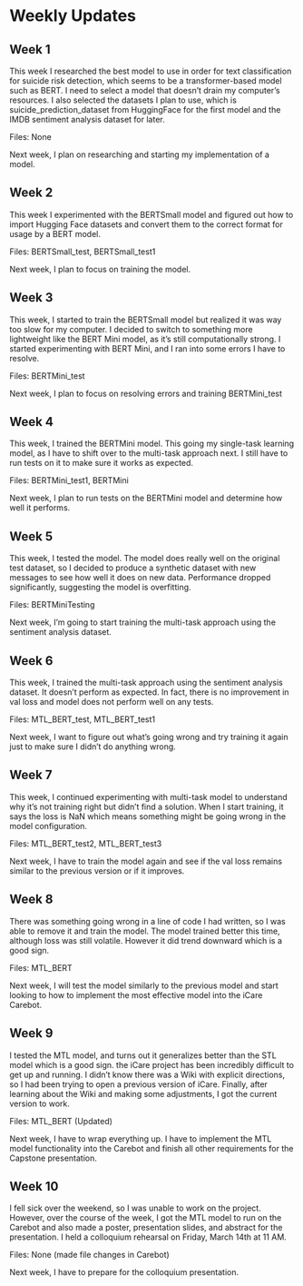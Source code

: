 # Weekly Updates
 ## Week 1
This week I researched the best model to use in order for text classification for suicide risk detection, which seems to be a transformer-based model such as BERT. I need to select a model that doesn’t drain my computer’s resources.
I also selected the datasets I plan to use, which is suicide_prediction_dataset from HuggingFace for the first model and the IMDB sentiment analysis dataset for later.

Files: None

Next week, I plan on researching and starting my implementation of a model.

 ## Week 2

This week I experimented with the BERTSmall model and figured out how to import Hugging Face datasets and convert them to the correct format for usage by a BERT model.

Files: BERTSmall_test, BERTSmall_test1

Next week, I plan to focus on training the model.

## Week 3

This week, I started to train the BERTSmall model but realized it was way too slow for my computer. I decided to switch to something more lightweight like the BERT Mini model, as it’s still computationally strong. I started experimenting with BERT Mini, and I ran into some errors I  have to resolve.

Files: BERTMini_test

Next week, I plan to focus on resolving errors and training BERTMini_test

## Week 4

This week, I trained the BERTMini model. This going my single-task learning model, as I have to shift over to the multi-task approach next. I still have to run tests on it to make sure it works as expected.

Files: BERTMini_test1, BERTMini

Next week, I plan to run tests on the BERTMini model and determine how well it performs.

## Week 5

This week, I tested the model. The model does really well on the original test dataset, so I decided to produce a synthetic dataset with new messages to see how well it does on new data. Performance dropped significantly, suggesting the model is overfitting.

Files: BERTMiniTesting

Next week, I’m going to start training the multi-task approach using the sentiment analysis dataset.

## Week 6

This week, I trained the multi-task approach using the sentiment analysis dataset. It doesn’t perform as expected. In fact, there is no improvement in val loss and model does not perform well on any tests.

Files: MTL_BERT_test, MTL_BERT_test1

Next week, I want to figure out what’s going wrong and try training it again just to make sure I didn’t do anything wrong.

## Week 7

This week, I continued experimenting with multi-task model to understand why it’s not training right but didn’t find a solution. When I start training, it says the loss is NaN which means something might be going wrong in the model configuration.

Files: MTL_BERT_test2, MTL_BERT_test3

Next week, I have to train the model again and see if the val loss remains similar to the previous version or if it improves.

## Week 8

There was something going wrong in a line of code I had written, so I was able to remove it and train the model. The model trained better this time, although loss was still volatile. However it did trend downward which is a good sign.

Files: MTL_BERT

Next week, I will test the model similarly to the previous model and start looking to how to implement the most effective model into the iCare Carebot.

## Week 9

I tested the MTL model, and turns out it generalizes better than the STL model which is a good sign. the iCare project has been incredibly difficult to get up and running. I didn’t know there was a Wiki with explicit directions, so I had been trying to open a previous version of iCare. Finally, after learning about the Wiki and making some adjustments, I got the current version to work.

Files: MTL_BERT (Updated)

Next week, I have to wrap everything up. I have to implement the MTL model functionality into the Carebot and finish all other requirements for the Capstone presentation.

## Week 10

I fell sick over the weekend, so I was unable to work on the project. However, over the course of the week, I got the MTL model to run on the Carebot and also made a poster, presentation slides, and abstract for the presentation. I held a colloquium rehearsal on Friday, March 14th at 11 AM.

Files: None (made file changes in Carebot)

Next week, I have to prepare for the colloquium presentation.
